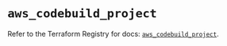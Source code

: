 # `aws_codebuild_project`

Refer to the Terraform Registry for docs: [`aws_codebuild_project`](https://registry.terraform.io/providers/hashicorp/aws/5.94.1/docs/resources/codebuild_project).
